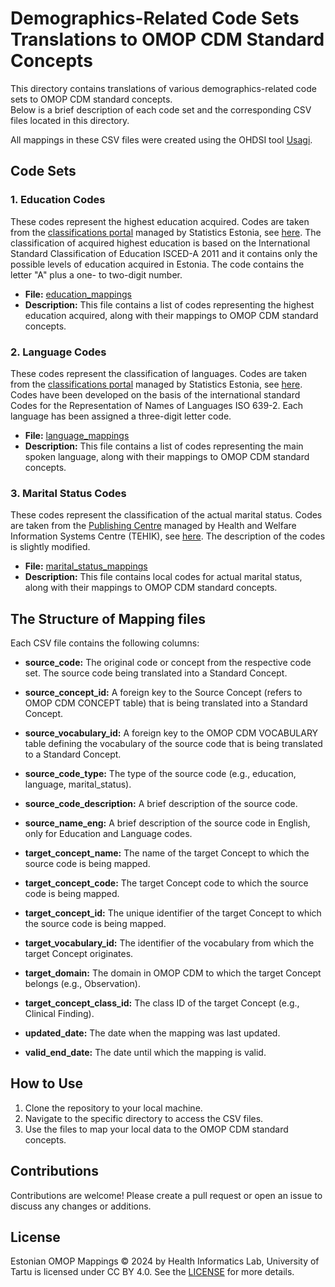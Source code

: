 # Demographics-Related Code Sets Translations to OMOP CDM Standard Concepts

This directory contains translations of various demographics-related code sets to OMOP CDM standard concepts.  
Below is a brief description of each code set and the corresponding CSV files located in this directory.

All mappings in these CSV files were created using the OHDSI tool [Usagi](https://ohdsi.github.io/Usagi/).

## Code Sets

### 1. Education Codes
These codes represent the highest education acquired.
Codes are taken from the [classifications portal](https://klassifikaatorid.stat.ee/) managed by Statistics Estonia, see [here](https://klassifikaatorid.stat.ee/item/stat.ee/1e38c151-38ae-4be3-ab46-a591c0096b99/5).
The classification of acquired highest education is based on the International Standard Classification of Education ISCED-A 2011 and it contains only the possible levels of education acquired in Estonia. 
The code contains the letter "A" plus a one- to two-digit number. 

- **File:** [education_mappings](education_mappings.csv)
- **Description:** This file contains a list of codes representing the highest education acquired, along with their mappings to OMOP CDM standard concepts.

### 2. Language Codes
These codes represent the classification of languages. 
Codes are taken from the [classifications portal](https://klassifikaatorid.stat.ee/) managed by Statistics Estonia, see [here](https://klassifikaatorid.stat.ee/item/stat.ee/e42103c7-6fc6-4c66-921f-c46fbcfef205/11).
Codes have been developed on the basis of the international standard Codes for the Representation of Names of Languages ISO 639-2. 
Each language has been assigned a three-digit letter code.

- **File:** [language_mappings](language_mappings.csv)
- **Description:** This file contains a list of codes representing the main spoken language, along with their mappings to OMOP CDM standard concepts.

### 3. Marital Status Codes
These codes represent the classification of the actual marital status.
Codes are taken from the [Publishing Centre](https://pub.e-tervis.ee/classifications) managed by Health and Welfare Information Systems Centre (TEHIK), see [here](https://pub.e-tervis.ee/classifications/Tegelik%20perekonnaseis).
The description of the codes is slightly modified.

- **File:** [marital_status_mappings](marital_status_mappings.csv)
- **Description:** This file contains local codes for actual marital status, along with their mappings to OMOP CDM standard concepts.


## The Structure of Mapping files
Each CSV file contains the following columns:

- **source_code:** The original code or concept from the respective code set. The source code being translated into a Standard Concept. 
- **source_concept_id:** A foreign key to the Source Concept (refers to OMOP CDM CONCEPT table) that is being translated into a Standard Concept. 
- **source_vocabulary_id:** A foreign key to the OMOP CDM VOCABULARY table defining the vocabulary of the source code that is being translated to a Standard Concept. 
- **source_code_type:** The type of the source code (e.g., education, language, marital_status).
- **source_code_description:** A brief description of the source code.
- **source_name_eng:** A brief description of the source code in English, only for Education and Language codes.

- **target_concept_name:** The name of the target Concept to which the source code is being mapped. 
- **target_concept_code:** The target Concept code to which the source code is being mapped. 
- **target_concept_id:** The unique identifier of the target Concept to which the source code is being mapped. 
- **target_vocabulary_id:** The identifier of the vocabulary from which the target Concept originates.
- **target_domain:** The domain in OMOP CDM to which the target Concept belongs (e.g., Observation).
- **target_concept_class_id:** The class ID of the target Concept (e.g., Clinical Finding).

- **updated_date:** The date when the mapping was last updated.
- **valid_end_date:** The date until which the mapping is valid.

## How to Use
1. Clone the repository to your local machine.
2. Navigate to the specific directory to access the CSV files.
3. Use the files to map your local data to the OMOP CDM standard concepts.

## Contributions
Contributions are welcome! Please create a pull request or open an issue to discuss any changes or additions.

## License
Estonian OMOP Mappings © 2024 by Health Informatics Lab, University of Tartu is licensed under CC BY 4.0. See the [LICENSE](../LICENSE.txt) for more details.
